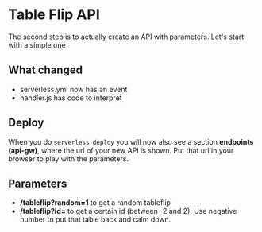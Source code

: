 # Table Flip API
The second step is to actually create an API with parameters. Let's start with a simple one

## What changed
* serverless.yml now has an event
* handler.js has code to interpret

## Deploy
When you do ```serverless deploy``` you will now also see a section **endpoints (api-gw)**, where the url of your new API is shown. Put that url in your browser to play with the parameters.

## Parameters
* **/tableflip?random=1** to get a random tableflip
* **/tableflip?id=** to get a certain id (between -2 and 2). Use negative number to put that table back and calm down.